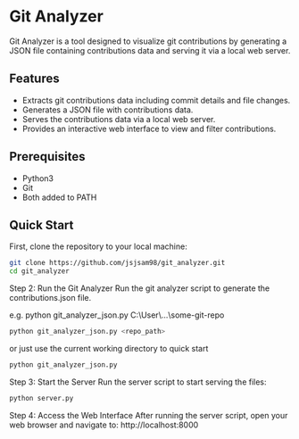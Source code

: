 # Git Analyzer

Git Analyzer is a tool designed to visualize git contributions by generating a JSON file containing contributions data and serving it via a local web server.

## Features

-   Extracts git contributions data including commit details and file changes.
-   Generates a JSON file with contributions data.
-   Serves the contributions data via a local web server.
-   Provides an interactive web interface to view and filter contributions.

## Prerequisites

-   Python3
-   Git
-   Both added to PATH

## Quick Start

First, clone the repository to your local machine:

```sh
git clone https://github.com/jsjsam98/git_analyzer.git
cd git_analyzer
```

Step 2: Run the Git Analyzer
Run the git analyzer script to generate the contributions.json file.

e.g. python git_analyzer_json.py C:\\User\\...\\some-git-repo

```sh
python git_analyzer_json.py <repo_path>
```

or just use the current working directory to quick start

```sh
python git_analyzer_json.py
```

Step 3: Start the Server
Run the server script to start serving the files:

```sh
python server.py
```

Step 4: Access the Web Interface
After running the server script, open your web browser and navigate to:
http://localhost:8000
